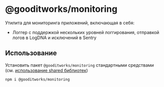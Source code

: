 # @gooditworks/monitoring

Утилита для мониторинга приложений, включающая в себя:

- Логгер с поддержкой нескольких уровней логгирования, отправкой логов в LogDNA и исключений в Sentry

## Использование

Установить пакет `@gooditworks/monitoring` стандартными средствами (см. [использование shared библиотек](readme.md#Использование))

```
npm i @gooditworks/monitoring
```